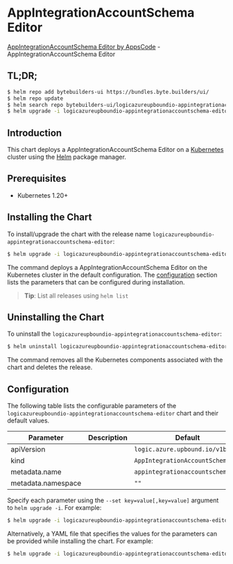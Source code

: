 # AppIntegrationAccountSchema Editor

[AppIntegrationAccountSchema Editor by AppsCode](https://byte.builders) - AppIntegrationAccountSchema Editor

## TL;DR;

```bash
$ helm repo add bytebuilders-ui https://bundles.byte.builders/ui/
$ helm repo update
$ helm search repo bytebuilders-ui/logicazureupboundio-appintegrationaccountschema-editor --version=v0.4.18
$ helm upgrade -i logicazureupboundio-appintegrationaccountschema-editor bytebuilders-ui/logicazureupboundio-appintegrationaccountschema-editor -n default --create-namespace --version=v0.4.18
```

## Introduction

This chart deploys a AppIntegrationAccountSchema Editor on a [Kubernetes](http://kubernetes.io) cluster using the [Helm](https://helm.sh) package manager.

## Prerequisites

- Kubernetes 1.20+

## Installing the Chart

To install/upgrade the chart with the release name `logicazureupboundio-appintegrationaccountschema-editor`:

```bash
$ helm upgrade -i logicazureupboundio-appintegrationaccountschema-editor bytebuilders-ui/logicazureupboundio-appintegrationaccountschema-editor -n default --create-namespace --version=v0.4.18
```

The command deploys a AppIntegrationAccountSchema Editor on the Kubernetes cluster in the default configuration. The [configuration](#configuration) section lists the parameters that can be configured during installation.

> **Tip**: List all releases using `helm list`

## Uninstalling the Chart

To uninstall the `logicazureupboundio-appintegrationaccountschema-editor`:

```bash
$ helm uninstall logicazureupboundio-appintegrationaccountschema-editor -n default
```

The command removes all the Kubernetes components associated with the chart and deletes the release.

## Configuration

The following table lists the configurable parameters of the `logicazureupboundio-appintegrationaccountschema-editor` chart and their default values.

|     Parameter      | Description |                   Default                   |
|--------------------|-------------|---------------------------------------------|
| apiVersion         |             | <code>logic.azure.upbound.io/v1beta1</code> |
| kind               |             | <code>AppIntegrationAccountSchema</code>    |
| metadata.name      |             | <code>appintegrationaccountschema</code>    |
| metadata.namespace |             | <code>""</code>                             |


Specify each parameter using the `--set key=value[,key=value]` argument to `helm upgrade -i`. For example:

```bash
$ helm upgrade -i logicazureupboundio-appintegrationaccountschema-editor bytebuilders-ui/logicazureupboundio-appintegrationaccountschema-editor -n default --create-namespace --version=v0.4.18 --set apiVersion=logic.azure.upbound.io/v1beta1
```

Alternatively, a YAML file that specifies the values for the parameters can be provided while
installing the chart. For example:

```bash
$ helm upgrade -i logicazureupboundio-appintegrationaccountschema-editor bytebuilders-ui/logicazureupboundio-appintegrationaccountschema-editor -n default --create-namespace --version=v0.4.18 --values values.yaml
```

